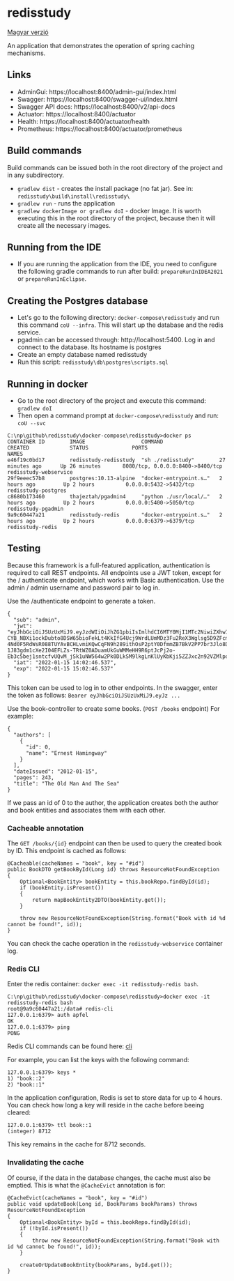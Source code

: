 # redisstudy

[Magyar verzió](https://github.com/nagypet/redisstudy/blob/development/README_hu.md)

An application that demonstrates the operation of spring caching mechanisms.

## Links

- AdminGui: https://localhost:8400/admin-gui/index.html
- Swagger: https://localhost:8400/swagger-ui/index.html
- Swagger API docs: https://localhost:8400/v2/api-docs
- Actuator: https://localhost:8400/actuator
- Health: https://localhost:8400/actuator/health
- Prometheus: https://localhost:8400/actuator/prometheus


## Build commands

Build commands can be issued both in the root directory of the project and in any subdirectory.

- `gradlew dist` - creates the install package (no fat jar). See in: `redisstudy\build\install\redisstudy\`
- `gradlew run` - runs the application
- `gradlew dockerImage or gradlew doI` - docker Image. It is worth executing this in the root directory of the project, because then it will create all the necessary images.


## Running from the IDE
- If you are running the application from the IDE, you need to configure the following gradle commands to run after build: `prepareRunInIDEA2021` or `prepareRunInEclipse`.


## Creating the Postgres database

- Let's go to the following directory: `docker-compose\redisstudy` and run this command `coU --infra`. This will start up the database and the redis service.
- pgadmin can be accessed through: http://localhost:5400. Log in and connect to the database. Its hostname is postgres
- Create an empty database named redisstudy
- Run this script: `redisstudy\db\postgres\scripts.sql`

## Running in docker
- Go to the root directory of the project and execute this command: `gradlew doI`
- Then open a command prompt at `docker-compose\redisstudy` and run: `coU --svc`

```
C:\np\github\redisstudy\docker-compose\redisstudy>docker ps
CONTAINER ID        IMAGE                  COMMAND                  CREATED             STATUS              PORTS                              NAMES
e46f19c0bd17        redisstudy-redisstudy  "sh ./redisstudy"        27 minutes ago      Up 26 minutes       8080/tcp, 0.0.0.0:8400->8400/tcp   redisstudy-webservice
29f9eeec57b8        postgres:10.13-alpine  "docker-entrypoint.s…"   2 hours ago         Up 2 hours          0.0.0.0:5432->5432/tcp             redisstudy-postgres
c8680b173460        thajeztah/pgadmin4     "python ./usr/local/…"   2 hours ago         Up 2 hours          0.0.0.0:5400->5050/tcp             redisstudy-pgadmin
9a9c60447a21        redisstudy-redis       "docker-entrypoint.s…"   2 hours ago         Up 2 hours          0.0.0.0:6379->6379/tcp             redisstudy-redis
```

## Testing

Because this framework is a full-featured application, authentication is required to call REST endpoints. All endpoints use a JWT token, except for the / authenticate endpoint, which works with Basic authentication. Use the admin / admin username and password pair to log in.

Use the /authenticate endpoint to generate a token.
```
{
  "sub": "admin",
  "jwt": "eyJhbGciOiJSUzUxMiJ9.eyJzdWIiOiJhZG1pbiIsImlhdCI6MTY0MjI1MTc2NiwiZXhwIjoxNjQyMjU1MzY2LCJ1aWQiOi0xLCJybHMiOlsiUk9MRV9FTVBUWSJdfQ.DdiHT0Uxn7WdU7Fhj2Ifj-CYB_NBXi1ockDubto8DSW65bioFekLt4KkIfG4Ucj9WrdLUmMDz3Fu2ReX3Wglsg5D9ZFcmAcutIoTpuZDx8-4Nd0F5RdWsR088TUYAvBCHLvmiKQwCqFN9h289ithOsP2ptY0DfmmZB7BkV2PP7br3Jlo8DcBT56iRvjB-1J83gdm1cXe2I04EFLZs-TRtWZ0ADuamUkGuWMMeHH9R6ptJcPj2o-Eb3c5bej1sntcfvUQvM_jSk1uNW564w2Pk0DLkSM9lkgLnKlUyKbKji5ZZJxc2n92VZMlpoaR5jgZkvGlcEB3ZjR_cNHSUdoHRQ",
  "iat": "2022-01-15 14:02:46.537",
  "exp": "2022-01-15 15:02:46.537"
}
```
This token can be used to log in to other endpoints. In the swagger, enter the token as follows: `Bearer eyJhbGciOiJSUzUxMiJ9.eyJz ...`

Use the book-controller to create some books. (`POST /books` endpoint) For example:
```
{
  "authors": [
    {
      "id": 0,
      "name": "Ernest Hamingway"
    }
  ],
  "dateIssued": "2012-01-15",
  "pages": 243,
  "title": "The Old Man And The Sea"
}
```

If we pass an id of 0 to the author, the application creates both the author and book entities and associates them with each other.

### Cacheable annotation

The `GET /books/{id}` endpoint can then be used to query the created book by ID. This endpoint is cached as follows:
```
@Cacheable(cacheNames = "book", key = "#id")
public BookDTO getBookById(Long id) throws ResourceNotFoundException
{
    Optional<BookEntity> bookEntity = this.bookRepo.findById(id);
    if (bookEntity.isPresent())
    {
        return mapBookEntity2DTO(bookEntity.get());
    }

    throw new ResourceNotFoundException(String.format("Book with id %d cannot be found!", id));
}

```
You can check the cache operation in the `redisstudy-webservice` container log.

### Redis CLI

Enter the redis container: `docker exec -it redisstudy-redis bash`.

```
C:\np\github\redisstudy\docker-compose\redisstudy>docker exec -it redisstudy-redis bash
root@9a9c60447a21:/data# redis-cli
127.0.0.1:6379> auth apfel
OK
127.0.0.1:6379> ping
PONG
```

Redis CLI commands can be found here: [cli](https://redis.io/commands#generic)

For example, you can list the keys with the following command:
```
127.0.0.1:6379> keys *
1) "book::2"
2) "book::1"
```

In the application configuration, Redis is set to store data for up to 4 hours. You can check how long a key will reside in the cache before beeing cleared:

```
127.0.0.1:6379> ttl book::1
(integer) 8712
```
This key remains in the cache for 8712 seconds.

### Invalidating the cache

Of course, if the data in the database changes, the cache must also be emptied. This is what the `@CacheEvict` annotation is for:

```
@CacheEvict(cacheNames = "book", key = "#id")
public void updateBook(Long id, BookParams bookParams) throws ResourceNotFoundException
{
    Optional<BookEntity> byId = this.bookRepo.findById(id);
    if (!byId.isPresent())
    {
        throw new ResourceNotFoundException(String.format("Book with id %d cannot be found!", id));
    }

    createOrUpdateBookEntity(bookParams, byId.get());
}
```
